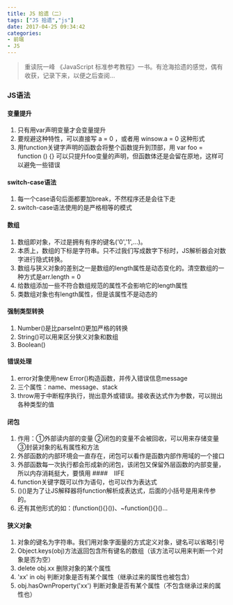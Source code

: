 ```yaml
---
title: JS 拾遗（二）
tags: ["JS 拾遗","js"]
date: 2017-04-25 09:34:42
categories:
- 前端
- JS
---
```

> 重读阮一峰 《JavaScript 标准参考教程》一书。有沧海拾遗的感觉，偶有收获，记录下来，以便之后查阅...
<!-- more -->

### JS语法
#### 变量提升
1. 只有用var声明变量才会变量提升
2. 要规避这种特性，可以直接写 a = 0 ，或者用 winsow.a = 0 这种形式
3. 用function关键字声明的函数会将整个函数提升到顶部，用 var foo = function () {} 可以只提升foo变量的声明，但函数体还是会留在原地，这样可以避免一些错误
#### switch-case语法
1. 每一个case语句后面都要加break，不然程序还是会往下走
2. switch-case语法使用的是严格相等的模式
#### 数组
1. 数组即对象，不过是拥有有序的键名('0','1',...)。
2. 本质上，数组的下标是字符串。只不过我们写成数字下标时，JS解析器会对数字进行隐式转换。
3. 数组与狭义对象的差别之一是数组的length属性是动态变化的。清空数组的一种方式是arr.length = 0
4. 给数组添加一些不符合数组规范的属性不会影响它的length属性
5. 类数组对象也有length属性，但是该属性不是动态的
#### 强制类型转换
1. Number()是比parseInt()更加严格的转换
2. String()可以用来区分狭义对象和数组
3. Boolean()
#### 错误处理
1. error对象使用new Error()构造函数，并传入错误信息message
2. 三个属性：name、message、stack
3. throw用于中断程序执行，抛出意外或错误。接收表达式作为参数，可以抛出各种类型的值
#### 闭包
1. 作用：①外部读内部的变量 ②闭包的变量不会被回收，可以用来存储变量 ③封装对象的私有属性和方法
2. 外部函数的内部环境会一直存在，闭包可以看作是函数内部作用域的一个接口
3. 外部函数每一次执行都会形成新的闭包，该闭包又保留外层函数的内部变量，所以内存消耗挺大，要慎用
####　IIFE
1. function关键字既可以作为语句，也可以作为表达式
2. ()()是为了让JS解释器将function解析成表达式，后面的小括号是用来传参的。
3. 还有其他形式的如：(function(){}())、~function(){}()...
#### 狭义对象
1. 对象的键名为字符串。我们用对象字面量的方式定义对象，键名可以省略引号
2. Object.keys(obj)方法返回包含所有键名的数组（该方法可以用来判断一个对象是否为空）
3. delete obj.xx 删除对象的某个属性
4. 'xx' in obj 判断对象是否有某个属性（继承过来的属性也被包含）
5. obj.hasOwnProperty('xx') 判断对象是否有某个属性（不包含继承过来的属性也）
